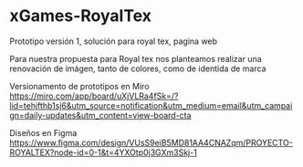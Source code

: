 # xGames-RoyalTex
Prototipo versión 1, solución para royal tex, pagina web

Para nuestra propuesta para Royal tex nos planteamos realizar una renovación de imágen, tanto de colores, como de identida de marca




Versionamento de prototipos en Miro 
https://miro.com/app/board/uXjVLRa4fSk=/?lid=tehjfthb1sj6&utm_source=notification&utm_medium=email&utm_campaign=daily-updates&utm_content=view-board-cta

Diseños en Figma 
https://www.figma.com/design/VUsS9eiB5MD81AA4CNAZqm/PROYECTO-ROYALTEX?node-id=0-1&t=4YXOtp0j3GXm3Skj-1





